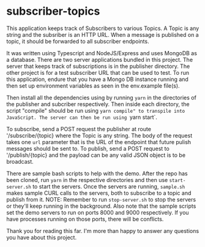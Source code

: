 # subscriber-topics

This application keeps track of Subscribers to various Topics. 
A Topic is any string and the subsriber is an HTTP URL.
When a message is published on a topic, it should be forwarded to all subscriber endpoints.

It was written using Typescript and NodeJS/Express and uses MongoDB as a database. There are two server applications bundled in this project. The server that keeps track of subscriptions is in the publisher directory. The other project is for a test subscriber URL that can be used to test.
To run this application, endure that you have a Mongo DB instance running and then set up environment variables as seen in the env.example file(s).

Then install all the dependencies using by running `yarn` in the directories of the publisher and subcriber respectively. Then inside each directory, the script "compile" should be run using `yarn compile" to transpile into JavaScript.
The server can then be run using `yarn start`.

To subscribe, send a POST request the publisher at route '/subscribe/{topic} where the Topic is any string. The body of the request takes one `url` parameter that is the URL of the endpoint that future pulish messages should be sent to.
To publish, send a POST request to '/publish/{topic} and the payload can be any valid JSON object is to be broadcast.

There are sample bash scripts to help with the demo. After the repo has been cloned, run `yarn` in the respective directories
and then use `start-server.sh` to start the servers. 
Once the servers are running, `sample.sh` makes sample CURL calls to the servers, both to subscribe to a topic and publish from it. 
NOTE: Remember to run `stop-server.sh` to stop the servers or they'll keep running in the background. Also note that the sample scripts set the demo servers to run on ports 8000 and 9000 respectively. If you have processes running on those ports, there will be conflicts.

Thank you for reading this far. 
I'm more than happy to answer any questions you have about this project.

